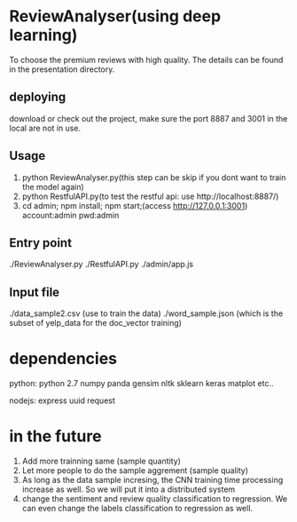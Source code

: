 # ReviewAnalyser(using deep learning)

To choose the premium reviews with high quality. The details can be found in the presentation directory.

## deploying
download or check out the project, make sure the port 8887 and 3001 in the local are not in use.

## Usage

1. python ReviewAnalyser.py(this step can be skip if you dont want to train the model again)
2. python RestfulAPI.py(to test the restful api: use http://localhost:8887/)
3. cd admin; npm install; npm start;(access http://127.0.0.1:3001) account:admin pwd:admin

## Entry point

./ReviewAnalyser.py
./RestfulAPI.py
./admin/app.js

## Input file

./data_sample2.csv (use to train the data)
./word_sample.json (which is the subset of yelp_data for the doc_vector training)

# dependencies
python:
python 2.7
numpy
panda
gensim
nltk
sklearn
keras
matplot
etc..

nodejs:
express
uuid
request

# in the future
1. Add more trainning same (sample quantity)
2. Let more people to do the sample aggrement (sample quality) 
3. As long as the data sample incresing, the CNN training time processing increase as well. So we will put it into a distributed system
4. change the sentiment and review quality classification to regression. We can even change the labels classification to regression as well.


